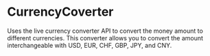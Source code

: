 # CurrencyCoverter
Uses the live currency converter API to convert the money amount to different currencies. This converter allows you to convert the amount interchangeable with USD, EUR, CHF, GBP, JPY, and CNY. 

